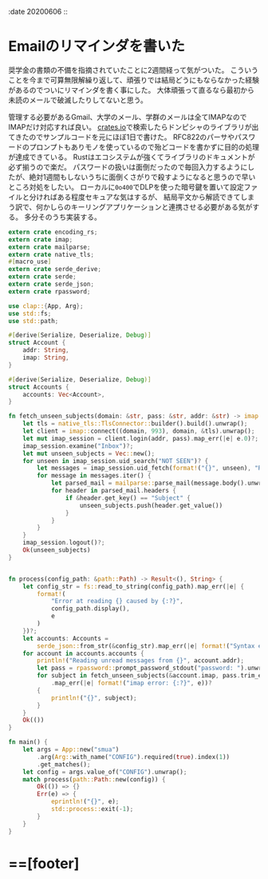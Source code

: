 :date 20200606
::

# Emailのリマインダを書いた

奨学金の書類の不備を指摘されていたことに2週間経って気がついた。
こういうことを今まで可算無限解繰り返して、頑張りでは結局どうにもならなかった経験があるのでついにリマインダを書く事にした。
大体頑張って直るなら最初から未読のメールで破滅したりしてないと思う。

管理する必要があるGmail、大学のメール、学群のメールは全てIMAPなのでIMAPだけ対応すれば良い。
[crates.io](https://crates.io)で検索したらドンピシャのライブラリが出てきたのでサンプルコードを元にほぼ1日で書けた。
RFC822のパーサやパスワードのプロンプトもありモノを使っているので殆どコードを書かずに目的の処理が達成できている。
Rustはエコシステムが強くてライブラリのドキュメントが必ず揃うので楽だ。
パスワードの扱いは面倒だったので毎回入力するようにしたが、絶対1週間もしないうちに面倒くさがり<C-c>で殺すようになると思うので早いところ対処をしたい。
ローカルに`0o400`でDLPを使った暗号鍵を置いて設定ファイルと分ければある程度セキュアな気はするが、
結局平文から解読できてしまう訳で、何かしらのキーリングアプリケーションと連携させる必要がある気がする。
多分そのうち実装する。

```rs
extern crate encoding_rs;
extern crate imap;
extern crate mailparse;
extern crate native_tls;
#[macro_use]
extern crate serde_derive;
extern crate serde;
extern crate serde_json;
extern crate rpassword;

use clap::{App, Arg};
use std::fs;
use std::path;

#[derive(Serialize, Deserialize, Debug)]
struct Account {
    addr: String,
    imap: String,
}

#[derive(Serialize, Deserialize, Debug)]
struct Accounts {
    accounts: Vec<Account>,
}

fn fetch_unseen_subjects(domain: &str, pass: &str, addr: &str) -> imap::error::Result<Vec<String>> {
    let tls = native_tls::TlsConnector::builder().build().unwrap();
    let client = imap::connect((domain, 993), domain, &tls).unwrap();
    let mut imap_session = client.login(addr, pass).map_err(|e| e.0)?;
    imap_session.examine("Inbox")?;
    let mut unseen_subjects = Vec::new();
    for unseen in imap_session.uid_search("NOT SEEN")? {
        let messages = imap_session.uid_fetch(format!("{}", unseen), "RFC822")?;
        for message in messages.iter() {
            let parsed_mail = mailparse::parse_mail(message.body().unwrap()).unwrap();
            for header in parsed_mail.headers {
                if &header.get_key() == "Subject" {
                    unseen_subjects.push(header.get_value())
                }
            }
        }
    }
    imap_session.logout()?;
    Ok(unseen_subjects)
}


fn process(config_path: &path::Path) -> Result<(), String> {
    let config_str = fs::read_to_string(config_path).map_err(|e| {
        format!(
            "Error at reading {} caused by {:?}",
            config_path.display(),
            e
        )
    })?;
    let accounts: Accounts =
        serde_json::from_str(&config_str).map_err(|e| format!("Syntax error {:?}", e))?;
    for account in accounts.accounts {
        println!("Reading unread messages from {}", account.addr);
        let pass = rpassword::prompt_password_stdout("password: ").unwrap();
        for subject in fetch_unseen_subjects(&account.imap, pass.trim_end_matches("\n"), &account.addr)
            .map_err(|e| format!("imap error: {:?}", e))?
        {
            println!("{}", subject);
        }
    }
    Ok(())
}

fn main() {
    let args = App::new("smua")
        .arg(Arg::with_name("CONFIG").required(true).index(1))
        .get_matches();
    let config = args.value_of("CONFIG").unwrap();
    match process(path::Path::new(config)) {
        Ok(()) => {}
        Err(e) => {
            eprintln!("{}", e);
            std::process::exit(-1);
        }
    }
}
```

==[footer]
==
